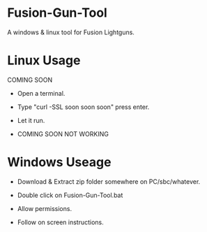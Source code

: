# Fusion-Gun-Tool
A windows &amp; linux tool for Fusion Lightguns.

# Linux Usage

COMING SOON

- Open a terminal.

- Type "curl -SSL soon soon soon" press enter.

- Let it run. 

- COMING SOON NOT WORKING 
    
    
# Windows Useage

- Download & Extract zip folder somewhere on PC/sbc/whatever.

- Double click on Fusion-Gun-Tool.bat

- Allow permissions.

- Follow on screen instructions.



    
    
